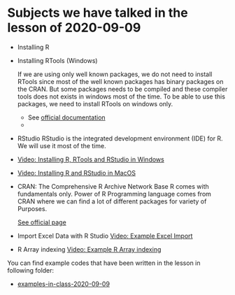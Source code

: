 # Subjects we have talked in the lesson of 2020-09-09


- Installing R

- Installing RTools (Windows)

	If we are using only well known packages, we do not need to install RTools since most of the well known packages has binary packages on the CRAN. 
	But some packages needs to be compiled and these compiler tools does not exists in windows most of the time.
	To be able to use this packages, we need to install RTools on windows only.

	- See [official documentation](https://cran.r-project.org/bin/windows/Rtools/)
	- 

- RStudio
	RStudio is the integrated development environment (IDE) for R. 
	We will use it most of the time.

- [Video: Installing R, RTools and RStudio in Windows](https://youtu.be/VEvw43iF6rY)

- [Video: Installing R and RStudio in MacOS](https://youtu.be/Y20P3u3c_1c)

- CRAN: The Comprehensive R Archive Network
	Base R comes with fundamentals only.
	Power of R Programming language comes from CRAN where we can find a lot of different packages for variety of Purposes.

	[See official page](https://cran.r-project.org/)


- Import Excel Data with R Studio
	[Video: Example Excel Import](https://youtu.be/cWL-OsiFfGo)


- R Array indexing
	[Video: Example R Array indexing](https://youtu.be/nnx8_2Ckt-g)


You can find example codes that have been written in the lesson in following folder:
 - [examples-in-class-2020-09-09](examples-in-class-2020-09-09)


